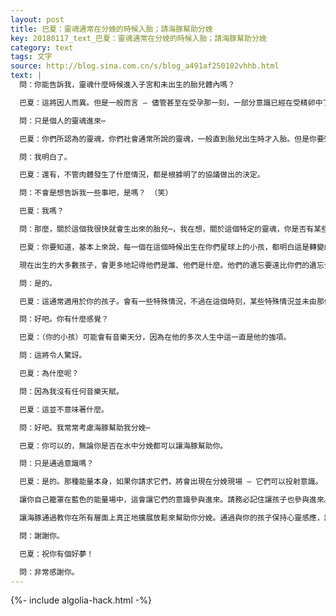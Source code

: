 ```yaml
---
layout: post
title: 巴夏：靈魂通常在分娩的時候入胎；請海豚幫助分娩
key: 20180117_text_巴夏：靈魂通常在分娩的時候入胎；請海豚幫助分娩
category: text
tags: 文字
source: http://blog.sina.com.cn/s/blog_a491af250102vhhb.html
text: |
  問：你能告訴我，靈魂什麼時候進入子宮和未出生的胎兒體內嗎？

  巴夏：這將因人而異。但是一般而言 – 儘管甚至在受孕那一刻，一部分意識已經在受精卵中了 – 你們所認為的個人靈魂，或你們所稱的人格，通常直到剛剛真正出生之前，或者正好在出生的時候，或者有時候剛好在出生後，才進入胎兒體內。它進入的時間通常在實際分娩的時間框架內。

  問：只是個人的靈魂進來⋯

  巴夏：你們所認為的靈魂，你們社會通常所說的靈魂，一般直到胎兒出生時才入胎。但是你要知道，在一定意義上，肉體，無論何種形式，都是物質形式的靈魂和精神。不過，你們所稱的人格方面，通常直到胎兒出生時才顯現出來，有時在出生後不久才顯現出來。並且有時它並沒有真正的入駐胎兒體內，（而是在物質界和精神界）來來去去，甚至長達三年之久。這取決於那個人的靈魂需要這些體驗的原因。

  問：我明白了。

  巴夏：還有，不管肉體發生了什麼情況，都是根據明了的協議做出的決定。

  問：不會是想告訴我一些事吧，是嗎？ （笑）

  巴夏：我嗎？

  問：那麼，關於這個我很快就會生出來的胎兒⋯，我在想，關於這個特定的靈魂，你是否有某些感覺或者某些需要分享的。

  巴夏：你要知道，基本上來說，每一個在這個時候出生在你們星球上的小孩，都明白這是轉變的時代。他們已經選擇、已經同意在這個時候在你們的社會中出生，來幫助你們從第三密度加速轉變到第四密度。或者以你們通俗的說法，從舊時代意識到新時代意識。你們也可能說成從受限制到無限制。

  現在出生的大多數孩子，會更多地記得他們是誰、他們是什麼。他們的遺忘要遠比你們的遺忘少，許多孩子將會提醒成年人所有協議的實際內容。你懂了嗎？

  問：是的。

  巴夏：這通常適用於你的孩子。會有一些特殊情況，不過在這個時刻，某些特殊情況並未由那個意識完全確定下來。

  問：好吧。你有什麼感覺？

  巴夏：（你的小孩）可能會有音樂天分，因為在他的多次人生中這一直是他的強項。

  問：這將令人驚訝。

  巴夏：為什麼呢？

  問：因為我沒有任何音樂天賦。

  巴夏：這並不意味著什麼。

  問：好吧。我常常考慮海豚幫助我分娩⋯

  巴夏：你可以的，無論你是否在水中分娩都可以讓海豚幫助你。

  問：只是通過意識嗎？

  巴夏：是的。那種能量本身，如果你請求它們，將會出現在分娩現場 – 它們可以投射意識。

  讓你自己籠罩在藍色的能量場中，這會讓它們的意識參與進來。請務必記住讓孩子也參與進來。然後，你就不會承受整個分娩的負擔了，也不會有什麼痛苦了（，或許只有少量的痛苦）。你將會讓這個生命順利地進入你們的世界。

  讓海豚通過教你在所有層面上真正地擴展放鬆來幫助你分娩。通過與你的孩子保持心靈感應，讓你的孩子幫助他自己出生。讓這整個事件只發生在當下這一刻。這樣，分娩將是輕鬆的，毫不費力的。你只需想像海豚的意識，它們就會出現在那裡。好嗎？

  問：謝謝你。

  巴夏：祝你有個好夢！

  問：非常感謝你。
---
```


{%- include algolia-hack.html -%}
